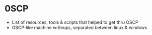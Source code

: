# 0SCP
* List of resources, tools & scripts that helped to get thru OSCP
* OSCP-like machine writeups, separated between linux & windows
